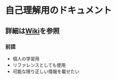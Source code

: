 # 自己理解用のドキュメント

## 詳細は[Wiki](https://github.com/TakahitoSuzukiii/docs/wiki "TakahitoSuzukiii/docs/wiki")を参照

### 前提
- 個人の学習用
- リファレンスとしても使用
- 可能な限り正しい情報を載せたい
